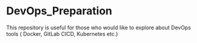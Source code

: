 # DevOps_Preparation
This repository is useful for those who would like to explore about DevOps tools ( Docker, GitLab CICD, Kubernetes etc.)
